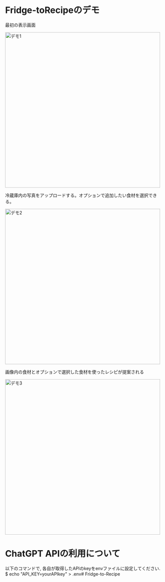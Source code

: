 # Fridge-toRecipeのデモ
<p>最初の表示画面</p>  
<img width="500" alt="デモ1" src="https://github.com/RioRioWeb/Fridge-to-Recipe/assets/103686524/7fe5fbd8-ef82-4d79-abf2-9ad8f0069b59">  
<p>冷蔵庫内の写真をアップロードする。オプションで追加したい食材を選択できる。</p>  
<img width="500" alt="デモ2" src="https://github.com/RioRioWeb/Fridge-to-Recipe/assets/103686524/f07a26fa-fe68-4c71-a4e8-ffd66dc6d7e7">  
<p>画像内の食材とオプションで選択した食材を使ったレシピが提案される</p>   
<img width="500" alt="デモ3" src="https://github.com/RioRioWeb/Fridge-to-Recipe/assets/103686524/31cd4804-6dd0-4402-beb5-b4fe9ae1c738">  

# ChatGPT APIの利用について
以下のコマンドで, 各自が取得したAPIのkeyをenvファイルに設定してください.  
$ echo "API_KEY=yourAPIkey" > .env# Fridge-to-Recipe

